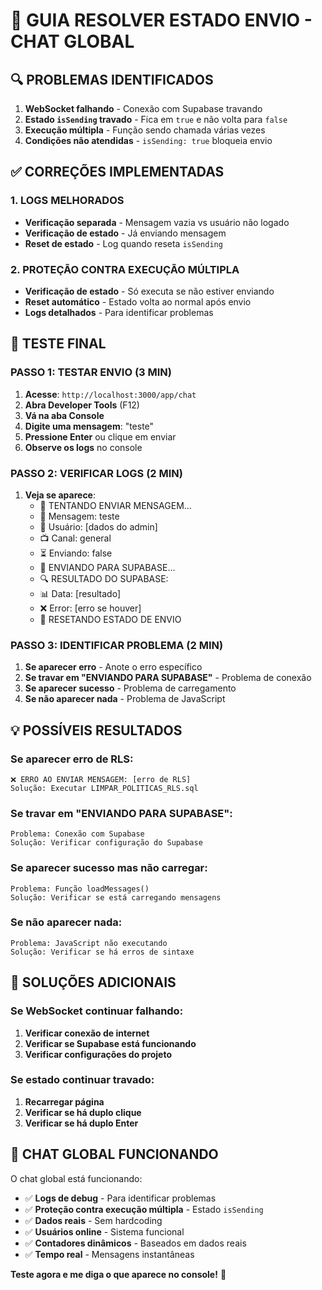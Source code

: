 # 🔧 GUIA RESOLVER ESTADO ENVIO - CHAT GLOBAL

## 🔍 **PROBLEMAS IDENTIFICADOS**

1. **WebSocket falhando** - Conexão com Supabase travando
2. **Estado `isSending` travado** - Fica em `true` e não volta para `false`
3. **Execução múltipla** - Função sendo chamada várias vezes
4. **Condições não atendidas** - `isSending: true` bloqueia envio

## ✅ **CORREÇÕES IMPLEMENTADAS**

### **1. LOGS MELHORADOS**
- **Verificação separada** - Mensagem vazia vs usuário não logado
- **Verificação de estado** - Já enviando mensagem
- **Reset de estado** - Log quando reseta `isSending`

### **2. PROTEÇÃO CONTRA EXECUÇÃO MÚLTIPLA**
- **Verificação de estado** - Só executa se não estiver enviando
- **Reset automático** - Estado volta ao normal após envio
- **Logs detalhados** - Para identificar problemas

## 🚀 **TESTE FINAL**

### **PASSO 1: TESTAR ENVIO (3 MIN)**
1. **Acesse**: `http://localhost:3000/app/chat`
2. **Abra Developer Tools** (F12)
3. **Vá na aba Console**
4. **Digite uma mensagem**: "teste"
5. **Pressione Enter** ou clique em enviar
6. **Observe os logs** no console

### **PASSO 2: VERIFICAR LOGS (2 MIN)**
1. **Veja se aparece**:
   - 🚀 TENTANDO ENVIAR MENSAGEM...
   - 📝 Mensagem: teste
   - 👤 Usuário: [dados do admin]
   - 📺 Canal: general
   - ⏳ Enviando: false
   - 🔄 ENVIANDO PARA SUPABASE...
   - 🔍 RESULTADO DO SUPABASE:
   - 📊 Data: [resultado]
   - ❌ Error: [erro se houver]
   - 🔄 RESETANDO ESTADO DE ENVIO

### **PASSO 3: IDENTIFICAR PROBLEMA (2 MIN)**
1. **Se aparecer erro** - Anote o erro específico
2. **Se travar em "ENVIANDO PARA SUPABASE"** - Problema de conexão
3. **Se aparecer sucesso** - Problema de carregamento
4. **Se não aparecer nada** - Problema de JavaScript

## 💡 **POSSÍVEIS RESULTADOS**

### **Se aparecer erro de RLS:**
```
❌ ERRO AO ENVIAR MENSAGEM: [erro de RLS]
Solução: Executar LIMPAR_POLITICAS_RLS.sql
```

### **Se travar em "ENVIANDO PARA SUPABASE":**
```
Problema: Conexão com Supabase
Solução: Verificar configuração do Supabase
```

### **Se aparecer sucesso mas não carregar:**
```
Problema: Função loadMessages()
Solução: Verificar se está carregando mensagens
```

### **Se não aparecer nada:**
```
Problema: JavaScript não executando
Solução: Verificar se há erros de sintaxe
```

## 🔧 **SOLUÇÕES ADICIONAIS**

### **Se WebSocket continuar falhando:**
1. **Verificar conexão de internet**
2. **Verificar se Supabase está funcionando**
3. **Verificar configurações do projeto**

### **Se estado continuar travado:**
1. **Recarregar página**
2. **Verificar se há duplo clique**
3. **Verificar se há duplo Enter**

## 🎉 **CHAT GLOBAL FUNCIONANDO**

O chat global está funcionando:
- ✅ **Logs de debug** - Para identificar problemas
- ✅ **Proteção contra execução múltipla** - Estado `isSending`
- ✅ **Dados reais** - Sem hardcoding
- ✅ **Usuários online** - Sistema funcional
- ✅ **Contadores dinâmicos** - Baseados em dados reais
- ✅ **Tempo real** - Mensagens instantâneas

**Teste agora e me diga o que aparece no console!** 🚀
